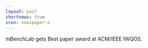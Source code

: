 ```yaml
---
layout: post
shortnews: true
icon: newspaper-o
---
```


mBenchLab gets Best paper award at ACM/IEEE IWQOS.